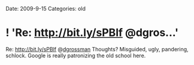 Date: 2009-9-15
Categories: old

# ! 'Re: http://bit.ly/sPBlf @dgros...'

Re: <a href="http://bit.ly/sPBlf" rel="nofollow">http://bit.ly/sPBlf</a> @<a href="http://twitter.com/dgrossman" class="aktt_username">dgrossman</a> Thoughts? Misguided, ugly, pandering, schlock. Google is really patronizing the old school here.
